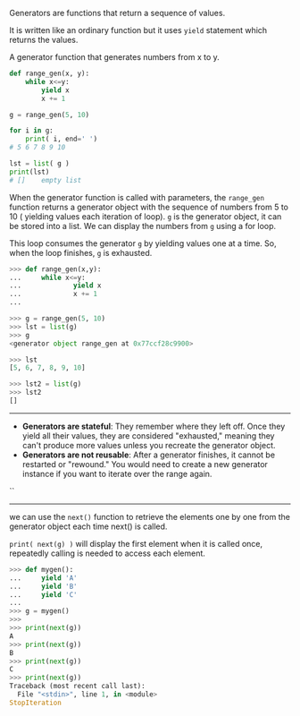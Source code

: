 
Generators are functions that return a sequence of values.

It is written like an ordinary function but it uses `yield` statement which returns the values.

A generator function that generates numbers from x to y.

```python
def range_gen(x, y):
	while x<=y:
		yield x
		x += 1

g = range_gen(5, 10)

for i in g:
	print( i, end=' ')
# 5 6 7 8 9 10

lst = list( g )
print(lst)
# []    empty list
```


When the generator function is called with parameters, the `range_gen` function returns a generator object with the sequence of numbers from 5 to 10 ( yielding values each iteration of loop). 
`g`  is the generator object, it can be stored into a list.
We can display the numbers from `g` using a for loop.

This loop consumes the generator `g` by yielding values one at a time. So, when the loop finishes, `g` is exhausted.

```python
>>> def range_gen(x,y):
...     while x<=y:
...             yield x
...             x += 1
... 

>>> g = range_gen(5, 10)
>>> lst = list(g)
>>> g
<generator object range_gen at 0x77ccf28c9900>

>>> lst
[5, 6, 7, 8, 9, 10]

>>> lst2 = list(g)
>>> lst2
[]
```

___

- **Generators are stateful**: They remember where they left off. Once they yield all their values, they are considered "exhausted," meaning they can't produce more values unless you recreate the generator object.
- **Generators are not reusable**: After a generator finishes, it cannot be restarted or "rewound." You would need to create a new generator instance if you want to iterate over the range again.

``
___

we can use the `next()` function to retrieve the elements one by one from the generator object each time next() is called.

`print( next(g) )` will display the first element when it is called once, repeatedly calling is needed to access each element.

```python
>>> def mygen():
...     yield 'A'
...     yield 'B'
...     yield 'C'
... 
>>> g = mygen()
>>> 
>>> print(next(g))
A
>>> print(next(g))
B
>>> print(next(g))
C
>>> print(next(g))
Traceback (most recent call last):
  File "<stdin>", line 1, in <module>
StopIteration

```